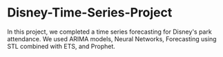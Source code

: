 # Disney-Time-Series-Project

In this project, we completed a time series forecasting for Disney's park attendance. We used ARIMA models, Neural Networks, Forecasting using STL combined with ETS, and Prophet. 
